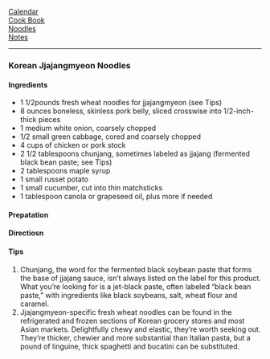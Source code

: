 [Calendar](https://github.com/vmsmith/EDT/blob/master/calendar.md)    
[Cook Book](https://github.com/vmsmith/Cookbook/blob/master/README.md)    
[Noodles](https://github.com/vmsmith/Cookbook/blob/master/noodles.md)   
[Notes](https://github.com/vmsmith/Cookbook/blob/master/notes.md)    

-----    

### Korean Jjajangmyeon Noodles   

#### Ingredients    
* 1 1/2pounds fresh wheat noodles for jjajangmyeon (see Tips)
* 8 ounces boneless, skinless pork belly, sliced crosswise into 1/2-inch-thick pieces
* 1 medium white onion, coarsely chopped
* 1/2 small green cabbage, cored and coarsely chopped
* 4 cups of chicken or pork stock
* 2 1/2 tablespoons chunjang, sometimes labeled as jjajang (fermented black bean paste; see Tips)    
* 2 tablespoons maple syrup
* 1 small russet potato
* 1 small cucumber, cut into thin matchsticks
* 1 tablespoon canola or grapeseed oil, plus more if needed

#### Prepatation   



#### Directiosn    

#### Tips   
1. Chunjang, the word for the fermented black soybean paste that forms the base of jjajang sauce, isn’t always listed on the label for this product. What you’re looking for is a jet-black paste, often labeled “black bean paste,” with ingredients like black soybeans, salt, wheat flour and caramel.
2. Jjajangmyeon-specific fresh wheat noodles can be found in the refrigerated and frozen sections of Korean grocery stores and most Asian markets. Delightfully chewy and elastic, they’re worth seeking out. They’re thicker, chewier and more substantial than Italian pasta, but a pound of linguine, thick spaghetti and bucatini can be substituted.    
